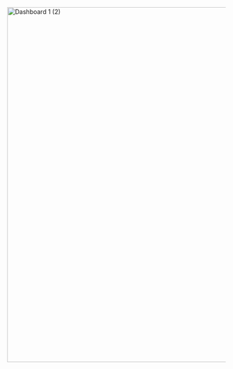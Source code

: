 <img width="1810" height="819" alt="Dashboard 1 (2)" src="https://github.com/user-attachments/assets/c8631371-78e8-483d-b485-384d00d5010f" />

